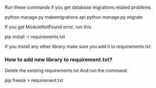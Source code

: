 Run these commands if you get database migrations related problems

python manage.py makemigrations api
python manage.py migrate


If you get ModuleNotFound error, run this. 

pip install -r requirements.txt

If you install any other library make sure you add it to requirements.txt

### How to add new library to requirement.txt?

Delete the existing requirements.txt
And run the command:

pip freeze > requirement.txt

